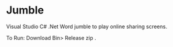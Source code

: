 # Jumble

Visual Studio C# .Net 
Word jumble to play online sharing screens.

To Run: Download Bin> Release zip .

